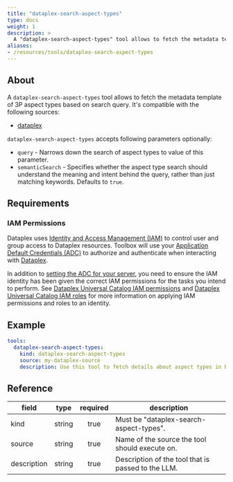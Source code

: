 ```yaml
---
title: "dataplex-search-aspect-types"
type: docs
weight: 1
description: >
  A "dataplex-search-aspect-types" tool allows to fetch the metadata template of 3P aspect types based on search query.
aliases:
- /resources/tools/dataplex-search-aspect-types
---
```


## About

A `dataplex-search-aspect-types` tool allows to fetch the metadata template of 3P aspect types based on search query.
It's compatible with the following sources:

- [dataplex](../../sources/dataplex.md)

`dataplex-search-aspect-types` accepts following parameters optionally:

- `query` - Narrows down the search of aspect types to value of this parameter.
- `semanticSearch` - Specifies whether the aspect type search should understand the meaning
  and intent behind the query, rather than just matching keywords. Defaults to `true`.

## Requirements

### IAM Permissions

Dataplex uses [Identity and Access Management (IAM)][iam-overview] to control
user and group access to Dataplex resources. Toolbox will use your
[Application Default Credentials (ADC)][adc] to authorize and authenticate when
interacting with [Dataplex][dataplex-docs].

In addition to [setting the ADC for your server][set-adc], you need to ensure
the IAM identity has been given the correct IAM permissions for the tasks you
intend to perform. See [Dataplex Universal Catalog IAM permissions][iam-permissions]
and [Dataplex Universal Catalog IAM roles][iam-roles] for more information on
applying IAM permissions and roles to an identity.

[iam-overview]: https://cloud.google.com/dataplex/docs/iam-and-access-control
[adc]: https://cloud.google.com/docs/authentication#adc
[set-adc]: https://cloud.google.com/docs/authentication/provide-credentials-adc
[iam-permissions]: https://cloud.google.com/dataplex/docs/iam-permissions
[iam-roles]: https://cloud.google.com/dataplex/docs/iam-roles
[dataplex-docs]: https://cloud.google.com/dataplex

## Example

```yaml
tools:
  dataplex-search-aspect-types:
    kind: dataplex-search-aspect-types
    source: my-dataplex-source
    description: Use this tool to fetch details about aspect types in Dataplex Catalog based on a search query.
```

## Reference

| **field**   |                  **type**                  | **required** | **description**                                                                                  |
|-------------|:------------------------------------------:|:------------:|--------------------------------------------------------------------------------------------------|
| kind        |                   string                   |     true     | Must be "dataplex-search-aspect-types".                                                          |
| source      |                   string                   |     true     | Name of the source the tool should execute on.                                                   |
| description |                   string                   |     true     | Description of the tool that is passed to the LLM.                                               |